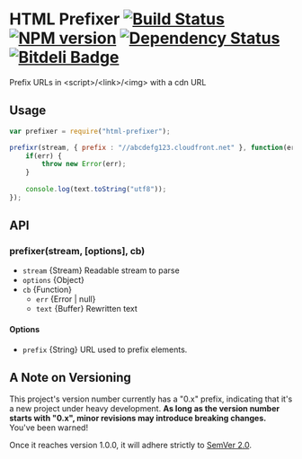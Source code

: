HTML Prefixer [![Build Status](https://travis-ci.org/tivac/node-html-prefixer.png?branch=master)](https://travis-ci.org/tivac/node-html-prefixer) [![NPM version](https://badge.fury.io/js/html-prefixer.png)](http://badge.fury.io/js/html-prefixer) [![Dependency Status](https://gemnasium.com/tivac/node-html-prefixer.png)](https://gemnasium.com/tivac/node-html-prefixer) [![Bitdeli Badge](https://d2weczhvl823v0.cloudfront.net/tivac/node-html-prefixer/trend.png)](https://bitdeli.com/free "Bitdeli Badge")
==========

Prefix URLs in &lt;script>/&lt;link>/&lt;img> with a cdn URL

## Usage ##

```javascript
var prefixer = require("html-prefixer");

prefixr(stream, { prefix : "//abcdefg123.cloudfront.net" }, function(err, text) {
    if(err) {
        throw new Error(err);
    }
    
    console.log(text.toString("utf8"));
});
```

## API ##

### prefixer(stream, [options], cb)

* `stream` {Stream} Readable stream to parse
* `options` {Object}
* `cb` {Function}
  * `err` {Error | null}
  * `text` {Buffer} Rewritten text

#### Options

* `prefix` {String} URL used to prefix elements.

## A Note on Versioning ##

This project's version number currently has a "0.x" prefix, indicating that it's a new
project under heavy development. **As long as the version number starts with
"0.x", minor revisions may introduce breaking changes.** You've been warned!

Once it reaches version 1.0.0, it will adhere strictly to
[SemVer 2.0](http://semver.org/spec/v2.0.0.html).

